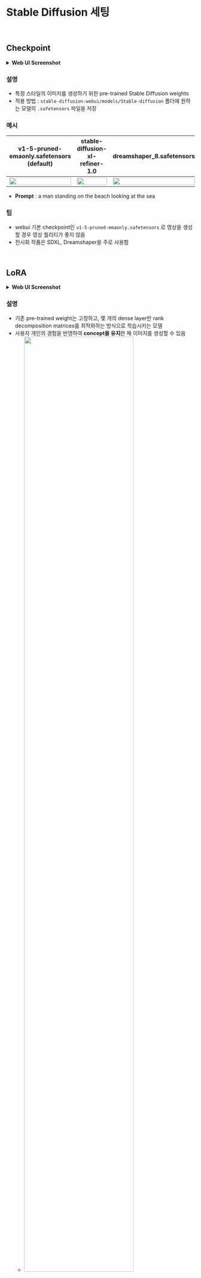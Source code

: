 # Stable Diffusion 세팅
<br>

## Checkpoint
<details>
<summary><b>Web UI Screenshot</b></summary>
    
![Untitled](media-sd-parameters/Untitled.png)
</details>


### 설명

- 특정 스타일의 이미지를 생성하기 위한 pre-trained Stable Diffusion weights
- 적용 방법 : `stable-diffusion-webui/models/Stable-diffusion` 폴더에 원하는 모델의 `.safetensors` 파일을 저장

### 예시
<!--
![ckpt_v15_20240113071553.gif](media-sd-parameters/ckpt_v15_20240113071553.gif)

v1-5-pruned-emaonly.safetensors (default)

![ckpt_sdxl_20240113070148.gif](media-sd-parameters/ckpt_sdxl_20240113070148.gif)

stable-diffusion-xl-refiner-1.0

![ckpt_dreamshaper_20240113071026.gif](media-sd-parameters/ckpt_dreamshaper_20240113071026.gif)

dreamshaper_8.safetensors
-->

| v1-5-pruned-emaonly.safetensors <br> (default) | stable-diffusion-xl-refiner-1.0 | dreamshaper_8.safetensors |
| :----: | :----: | :----: |
| <img src="media-sd-parameters/ckpt_v15_20240113071553.gif" width="100%"> | <img src="media-sd-parameters/ckpt_sdxl_20240113070148.gif" width="100%"> | <img src="media-sd-parameters/ckpt_dreamshaper_20240113071026.gif" width="100%"> |
- **Prompt** : a man standing on the beach looking at the sea

### 팁

- webui 기본 checkpoint인 `v1-5-pruned-emaonly.safetensors` 로 영상을 생성할 경우 영상 퀄리티가 좋지 않음
- 전시회 작품은 SDXL, Dreamshaper을 주로 사용함

<br>

## LoRA
<details>
<summary><b>Web UI Screenshot</b></summary>
    
![Untitled](media-sd-parameters/LoRA_ui.png)
</details>


### 설명

- 기존 pre-trained weight는 고정하고, 몇 개의 dense layer만 rank decomposition matrices를 최적화하는 방식으로 학습시키는 모델
- 사용자 개인의 경험을 반영하여 **concept을 유지**한 채 이미지를 생성할 수 있음
    - <img src="media-sd-parameters/lora1.png" width="80%"> 
- 적용 방법 :
    - `stable-diffusion-webui/models/Lora` 폴더에 원하는 모델의 `.safetensors` 파일을 저장
    - Prompts를 적을 때 ` <lora:filename:multiplier>` 형식으로 입력하고 trigger words가 있는 경우 함께 입력함
    - 예시 : `{"0": " a peaceful town, <lora:zebra_dress:1>, trigger_word "}`

### 예시

| default | zebra dress LoRA|
| :----: | :----:
| <img src="media-sd-parameters/ckpt_v15_20240113071553.gif" width="100%"> | <img src="media-sd-parameters/ckpt_sdxl_20240113070148.gif" width="100%"> |
- **Prompt** : a man standing on the beach looking at the sea

### 팁

- Stable diffusion 모델은 기존에 학습된 이미지를 사용하여 그림을 그리므로 custom 이미지(ex- 우리집 강아지의 이미지)를 반영하지 못하지만 LoRA를 사용하면 custom 이미지를 받아 학습시킬 수 있어, concept customization된 그림을 그릴 수 있음

<br>

## Hypernetwork
<details>
<summary><b>Web UI Screenshot</b></summary>
    
![Untitled](media-sd-parameters/hypernet_ui.png)
</details>


### 설명

- 모델의 cross-attention 레이어 중간에 들어감으로써 작은 네트워크의 weight로 큰 네트워크의 weight 조절을 이끌어내는 fine-tuning 기법
  - <img src="media-sd-parameters/hypernetwork.png" width="80%"> 
- checkpoint 학습에 비해 파일 크기가 작고 훈련 속도가 빠르지만 LoRA 보다는 효과가 떨어짐
- 적용 방법 :
    - `stable-diffusion-webui/models/hypernetworks` 폴더에 원하는 모델의 `.pt` 파일을 저장
    - Prompts를 적을 때 ` <hypernet:filename:multiplier>` 형식으로 입력함
    - 예시 : `{"0": "a portrait of woman with blond hair, <hyperenet:mjv4_hypernet:1>"}`
### 예시

| default | zebra dress LoRA|
| :----: | :----:|
| <img src="media-sd-parameters/ckpt_v15_20240113071553.gif" width="100%"> | <img src="media-sd-parameters/ckpt_sdxl_20240113070148.gif" width="100%"> |
- **Prompt** : a man standing on the beach looking at the sea

<br>

## Textual Inversion (Embedding)
<details>
<summary><b>Web UI Screenshot</b></summary>
    
![Untitled](media-sd-parameters/textual_inversion_ui.png)
</details>


### 설명

- 텍스트 인코더(text encoder)에 새로운 임베딩(단어)을 생성하여 개인 사물이나 예술적 스타일과 같은 특정 개념을 생성하는 방법
  - <img src="media-sd-parameters/textual_inversion.png" width="80%"> 
- 모델을 직접 조정하는 것이 아니므로, LoRA나 Hypernetwork보다는 효과가 작음
- 적용 방법 :
    - `stable-diffusion-webui/embeddings` 폴더에 원하는 모델의 `.pt` 파일을 저장
    - Prompts에 학습에 사용한 단어를 입력함
    - Negatvie prompt의 경우 Prompts negative에 `(filename:multiplier)` 형식으로 입력함
    - 예시 : `(easynegative:0.75)`


<br>


## Sampler
<details>
<summary><b>Web UI Screenshot</b></summary>
    
![Untitled](media-sd-parameters/Untitled%201.png)
</details>

### 설명

- Diffusion 과정의 각 단계에서 새로운 샘플 이미지를 생성할 때 노이즈를 제거하는 방법

- [Complete guide to samplers in Stable Diffusion](https://www.felixsanz.dev/articles/complete-guide-to-samplers-in-stable-diffusion)

- [ArtStation - Stable Diffusion - Samplers](https://www.artstation.com/blogs/kaddoura/pBPo/stable-diffusion-samplers)

### 예시


<!--
![Euler_a_japanese.gif](media-sd-parameters/Euler_a_japanese.gif)

Euler a : 3min 41s

![LMS_japanese_20231028071030.gif](media-sd-parameters/LMS_japanese_20231028071030.gif)

LMS : 3min 44s

![DPM__2M_Karras_japanese.gif](media-sd-parameters/DPM__2M_Karras_japanese.gif)

DPM++ 2M Karras: 3min 6s
-->

| Euler a | LMS | DPM++ 2M Karras |
| :----: | :----: | :----: |
| <img src="media-sd-parameters/Euler_a_japanese.gif" width="100%"> | <img src="media-sd-parameters/LMS_japanese_20231028071030.gif" width="100%"> | <img src="media-sd-parameters/DPM__2M_Karras_japanese.gif" width="100%"> |
- **Prompt** : the old japanese street side on an avenue with trees, in the style of concept art, lively tavern scenes, muted palette, bloomcore, cherry blossoms, anime-inspired, religious building

### 팁

- Prompt 별로 잘 그려내는 sampler가 다름
- 모든 Prompt에서 노이즈처럼 그려내는 sampler들도 있음
    - LMS, DPM++ 2M SDE, DPM++ 2M SDE Heun, PLMS
- Euler, Euler a가 눈에 보기에 가장 자연스럽고, Kaiber 영상과 가장 유사함
- 전시회 작품은 Euler a를 사용함

<br>

## Steps
<details>
<summary><b>Web UI Screenshot</b></summary>
    
![Untitled](media-sd-parameters/Untitled%202.png)
</details>


### 설명

- Diffusion 과정의 한 단계에서 주어진 프롬프트 도달까지 반복하는 샘플링 횟수
- 값이 크면 생성이 오래 걸리는 대신 그만큼 생성되는 이미지의 퀄리티가 올라감
- 값이 작으면 생성이 빠른 대신 이미지의 퀄리티가 떨어짐
- 값이 어느 정도 이상보다 더 커지면 더 이상 이미지의 퀄리티가 증가하지 않음

### 예시

<!--
![bulb_step_10.gif](media-sd-parameters/bulb_step_10.gif)

step = 10

![bulb_step_20.gif](media-sd-parameters/bulb_step_20.gif)

step = 20

![bulb_step_30.gif](media-sd-parameters/bulb_step_30.gif)

step = 30
-->
| step = 10 | step = 20 | step = 30 |
| :----: | :----: | :----: |
| <img src="media-sd-parameters/bulb_step_10.gif" width="100%"> | <img src="media-sd-parameters/bulb_step_20.gif" width="100%"> | <img src="media-sd-parameters/bulb_step_30.gif" width="100%"> |
- **Prompt** : a light bulb is put on a table near a gray wall, in the style of light cyan and gold, use of screen tones, youthful energy, iso 200, organic material, clean-lined, award-winning

### 팁

- Sampler의 종류에 따라 필요한 steps 수가 달라짐
- 평균적으로 25이상이면 이미지 퀄리티가 크게 달라지지 않음
- 전시회 작품은 주로 25을 사용함

<br>

## Seed
<details>
<summary><b>Web UI Screenshot</b></summary>
    
![Untitled](media-sd-parameters/Untitled%203.png)
</details>


### 설명

- 생성 과정에 걸쳐 이미지를 일관되게 유지할 수 있는 기능(숫자)
- 다른 사용자가 영상을 생성하더라도 seed를 비롯한 타 조건이 동일하면 동일한 결과물 생성이 가능함
- Behavior 예시 :
    1. **Iter** = incremental change (ex 77, 78, 79 ,80, 81, 82, 83…)
    2. **Fixed** = no change in seed (ex 33, 33, 33, 33, 33, 33…)
    3. **Random** = randomized seed (ex 472, 12, 927812, 8001, 724…)

### 팁

- Seed behavior 중에서 fixed를 사용할 경우 시드가 동일해지면서 노이즈 제거가 발생하지 않아 시간이 지나면서 이미지가 노이지로 뒤덮이게 되거나 이미지가 flat하게 보이는 등의 문제가 발생하므로 피하는 것이 좋음
